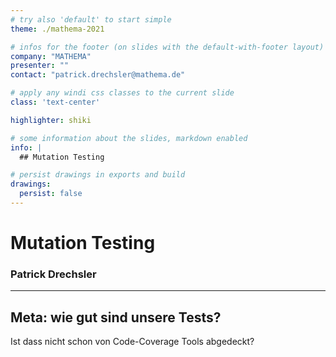 ```yaml
---
# try also 'default' to start simple
theme: ./mathema-2021

# infos for the footer (on slides with the default-with-footer layout)
company: "MATHEMA"
presenter: ""
contact: "patrick.drechsler@mathema.de"

# apply any windi css classes to the current slide
class: 'text-center'

highlighter: shiki

# some information about the slides, markdown enabled
info: |
  ## Mutation Testing

# persist drawings in exports and build
drawings:
  persist: false
---
```


# Mutation Testing

### Patrick Drechsler

---

## Meta: wie gut sind unsere Tests?

Ist dass nicht schon von Code-Coverage Tools abgedeckt?
